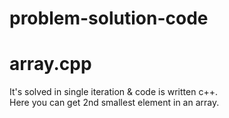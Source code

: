 # problem-solution-code
# array.cpp
  It's solved in single iteration & code is written c++.<br>
  Here you can get 2nd smallest element in an array.

